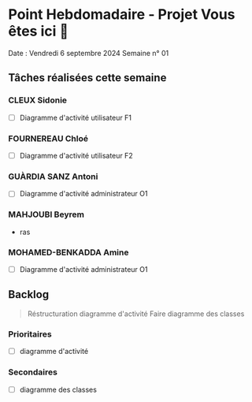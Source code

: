 # Point Hebdomadaire - Projet Vous êtes ici 🎯

Date : Vendredi 6 septembre 2024
Semaine n° 01

## Tâches réalisées cette semaine

### CLEUX Sidonie

- [ ] Diagramme d'activité utilisateur F1


### FOURNEREAU Chloé

- [ ] Diagramme d'activité utilisateur F2


### GUÀRDIA SANZ Antoni

- [ ] Diagramme d'activité administrateur O1


###  MAHJOUBI Beyrem

- ras


### MOHAMED-BENKADDA Amine

- [ ] Diagramme d'activité administrateur O1

## Backlog

> Réstructuration diagramme d'activité
> Faire diagramme des classes

### Prioritaires

- [ ] diagramme d'activité


### Secondaires

- [ ] diagramme des classes
